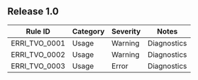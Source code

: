 ## Release 1.0

| Rule ID       | Category | Severity | Notes       |
|---------------|----------|----------|-------------|
| ERRI_TVO_0001 | Usage    | Warning  | Diagnostics |
| ERRI_TVO_0002 | Usage    | Warning  | Diagnostics |
| ERRI_TVO_0003 | Usage    | Error    | Diagnostics |
